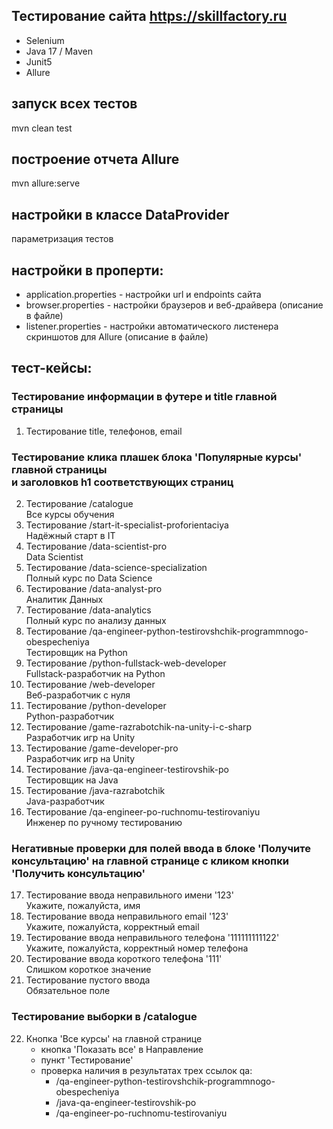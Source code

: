 ## Тестирование сайта https://skillfactory.ru 
* Selenium
* Java 17 / Maven
* Junit5
* Allure 

## запуск всех тестов
mvn clean test

## построение отчета Allure
mvn allure:serve

## настройки в классе DataProvider
параметризация тестов

## настройки в проперти:
* application.properties - настройки url и endpoints сайта<br>
* browser.properties - настройки браузеров и веб-драйвера (описание в файле)<br>
* listener.properties - настройки автоматического листенера скриншотов для Allure (описание в файле)

## тест-кейсы:
### Тестирование информации в футере и title главной страницы
1. Тестирование title, телефонов, email
### Тестирование клика плашек блока 'Популярные курсы' главной страницы<br>и заголовков h1 соответствующих страниц
2. Тестирование /catalogue<br>Все курсы обучения
3. Тестирование /start-it-specialist-proforientaciya<br>Надёжный старт в IT
4. Тестирование /data-scientist-pro<br>Data Scientist
5. Тестирование /data-science-specialization<br>Полный курс по Data Science
6. Тестирование /data-analyst-pro<br>Аналитик Данных
7. Тестирование /data-analytics<br>Полный курс по анализу данных
8. Тестирование /qa-engineer-python-testirovshchik-programmnogo-obespecheniya<br>Тестировщик на Python
9. Тестирование /python-fullstack-web-developer<br>Fullstack-разработчик на Python
10. Тестирование /web-developer<br>Веб-разработчик с нуля
11. Тестирование /python-developer<br>Python-разработчик
12. Тестирование /game-razrabotchik-na-unity-i-c-sharp<br>Разработчик игр на Unity
13. Тестирование /game-developer-pro<br>Разработчик игр на Unity
14. Тестирование /java-qa-engineer-testirovshik-po<br>Тестировщик на Java
15. Тестирование /java-razrabotchik<br>Java-разработчик
16. Тестирование /qa-engineer-po-ruchnomu-testirovaniyu<br>Инженер по ручному тестированию
### Негативные проверки для полей ввода в блоке 'Получите консультацию' на главной странице с кликом кнопки 'Получить консультацию'
17. Тестирование ввода неправильного имени '123'<br>Укажите, пожалуйста, имя
18. Тестирование ввода неправильного email '123'<br>Укажите, пожалуйста, корректный email
19. Тестирование ввода неправильного телефона '111111111122'<br>Укажите, пожалуйста, корректный номер телефона
20. Тестирование ввода короткого телефона '111'<br>Слишком короткое значение
21. Тестирование пустого ввода<br>Обязательное поле
### Тестирование выборки в /catalogue
22. Кнопка 'Все курсы' на главной странице<br>
    * кнопка 'Показать все' в Направление<br>
    * пункт 'Тестирование'<br>
    * проверка наличия в результатах трех ссылок qa:<br>
      * /qa-engineer-python-testirovshchik-programmnogo-obespecheniya<br>
      * /java-qa-engineer-testirovshik-po<br>
      * /qa-engineer-po-ruchnomu-testirovaniyu
